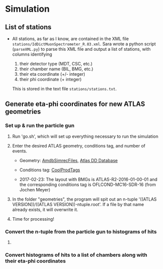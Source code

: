 # Simulation

## List of stations

* All stations, as far as I know, are contained in the XML file `stations/IdDictMuonSpectrometer_R.03.xml`. Sara wrote a python script (`parseXML.py`) to parse this XML file and output a list of stations, with columns identifying 

   1) their detector type (MDT, CSC, etc.)
   2) their chamber name (BIL, BMG, etc.)
   3) their eta coordinate (+/- integer)
   4) their phi coordinate (+ integer)

   This is stored in the text file `stations/stations.txt`.


## Generate eta-phi coordinates for new ATLAS geometries

### Set up & run the particle gun

1. Run 'go.sh', which will set up everything necessary to run the simulation

2. Enter the desired ATLAS geometry, conditions tag, and number of events.

   * Geometry: [AmdbSimrecFiles](https://twiki.cern.ch/twiki/bin/viewauth/Atlas/AmdbSimrecFiles), [Atlas DD Database](https://atlas.web.cern.ch/Atlas/GROUPS/OPERATIONS/dataBases/DDDB/tag_hierarchy_browser.php)

   * Conditions tag: [CoolProdTags](https://twiki.cern.ch/twiki/bin/viewauth/AtlasComputing/CoolProdTags)

   * 2017-02-23: The layout with BMGs is ATLAS-R2-2016-01-00-01 and the corresponding conditions tag is OFLCOND-MC16-SDR-16 (from Jochen Meyer)

3. In the folder "geometries", the program will spit out an n-tuple '((ATLAS VERSION))/((ATLAS VERSION))-ntuple.root'. If a file by that name already exists, it will overwrite it.

4. Time for processing!


### Convert the n-tuple from the particle gun to histograms of hits

1. 


### Convert histograms of hits to a list of chambers along with their eta-phi coordinates




























